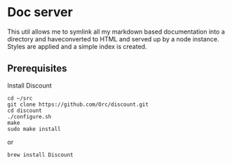 # Doc server #

This util allows me to symlink all my markdown based documentation into a directory and haveconverted to HTML and served up by a node instance. Styles are applied and a simple index is created.

## Prerequisites ##

Install Discount

    cd ~/src
    git clone https://github.com/Orc/discount.git
    cd discount
    ./configure.sh
    make
    sudo make install
    
or

    brew install Discount
